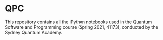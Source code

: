 # QPC
This repository contains all the iPython notebooks used in the Quantum Software and Programming course (Spring 2021, 41173), conducted by the Sydney Quantum Academy. 
